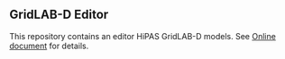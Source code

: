 GridLAB-D Editor
----------------

This repository contains an editor HiPAS GridLAB-D models.  See [Online document](https://docs.gridlabd.us/index.html?owner=dchassin&project=gridlabd-editor) for details.
